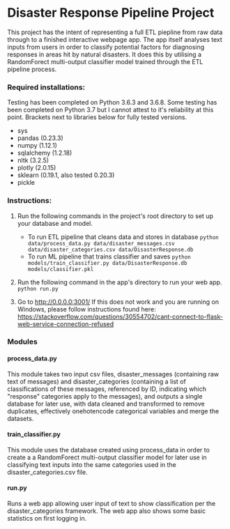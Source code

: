 # Disaster Response Pipeline Project
This project has the intent of representing a full ETL piepline from raw data through to a finished interactive webpage app. The app itself analyses text inputs from users in order to classify potential factors for diagnosing responses in areas hit by natural disasters. It does this by utilising a RandomForect multi-output classifier model trained through the ETL pipeline process.

### Required installations:
Testing has been completed on Python 3.6.3 and 3.6.8. Some testing has been completed on Python 3.7 but I cannot attest to it's reliability at this point. Brackets next to libraries below for fully tested versions. 
- sys
- pandas (0.23.3)
- numpy (1.12.1)
- sqlalchemy (1.2.18)   
- nltk (3.2.5)
- plotly (2.0.15)
- sklearn (0.19.1, also tested 0.20.3)
- pickle

### Instructions:
1. Run the following commands in the project's root directory to set up your database and model.

    - To run ETL pipeline that cleans data and stores in database
        `python data/process_data.py data/disaster_messages.csv data/disaster_categories.csv data/DisasterResponse.db`
    - To run ML pipeline that trains classifier and saves
        `python models/train_classifier.py data/DisasterResponse.db models/classifier.pkl`

2. Run the following command in the app's directory to run your web app.
    `python run.py`

3. Go to http://0.0.0.0:3001/
If this does not work and you are running on Windows, please follow instructions found here: https://stackoverflow.com/questions/30554702/cant-connect-to-flask-web-service-connection-refused


### Modules
#### process_data.py
This module takes two input csv files, disaster_messages (containing raw text of messages) and disaster_categories (containing a list of classifications of these messages, referenced by ID, indicating which "response" categories apply to the messages), and outputs a single database for later use, with data cleaned and transformed to remove duplicates, effectively onehotencode categorical variables and merge the datasets.

#### train_classifier.py
This module uses the database created using process_data in order to create a a RandomForect multi-output classifier model for later use in classifying text inputs into the same categories used in the disaster_categories.csv file.

#### run.py
Runs a web app allowing user input of text to show classification per the disaster_categories framework. The web app also shows some basic statistics on first logging in.
